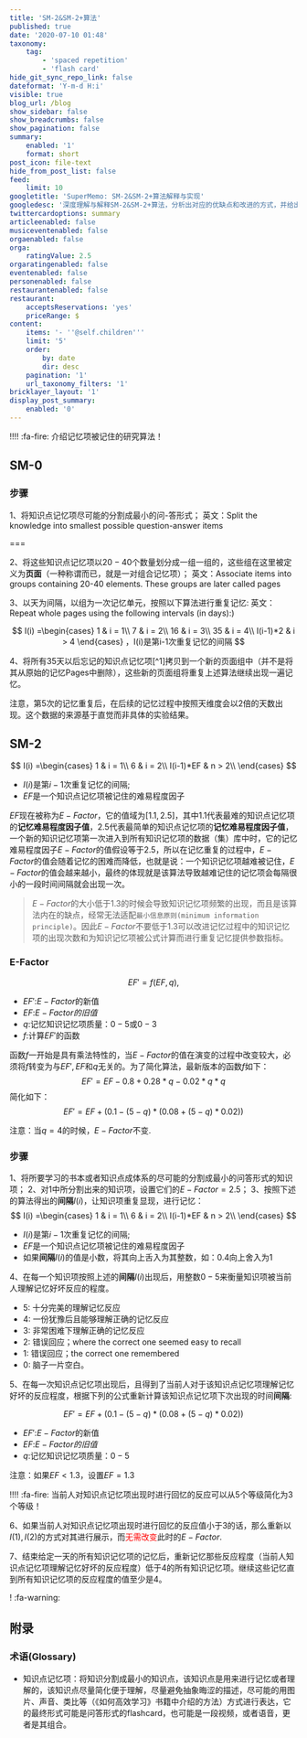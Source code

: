 ```yaml
---
title: 'SM-2&SM-2+算法'
published: true
date: '2020-07-10 01:48'
taxonomy:
    tag:
        - 'spaced repetition'
        - 'flash card'
hide_git_sync_repo_link: false
dateformat: 'Y-m-d H:i'
visible: true
blog_url: /blog
show_sidebar: false
show_breadcrumbs: false
show_pagination: false
summary:
    enabled: '1'
    format: short
post_icon: file-text
hide_from_post_list: false
feed:
    limit: 10
googletitle: 'SuperMemo: SM-2&SM-2+算法解释与实现'
googledesc: '深度理解与解释SM-2&SM-2+算法，分析出对应的优缺点和改进的方式，并给出具体的代码实现和代码说明'
twittercardoptions: summary
articleenabled: false
musiceventenabled: false
orgaenabled: false
orga:
    ratingValue: 2.5
orgaratingenabled: false
eventenabled: false
personenabled: false
restaurantenabled: false
restaurant:
    acceptsReservations: 'yes'
    priceRange: $
content:
    items: '- ''@self.children'''
    limit: '5'
    order:
        by: date
        dir: desc
    pagination: '1'
    url_taxonomy_filters: '1'
bricklayer_layout: '1'
display_post_summary:
    enabled: '0'
---
```


!!!! :fa-fire: 介绍记忆项被记住的研究算法！

## SM-0

### 步骤

1、将知识点记忆项尽可能的分割成最小的问-答形式；
英文：Split the knowledge into smallest possible question-answer items

===

2、将这些知识点记忆项以$20-40$个数量划分成一组一组的，这些组在这里被定义为**页面**（一种称谓而已，就是一对组合记忆项）；
英文：Associate items into groups containing 20-40 elements. These groups are later called pages

3、以天为间隔，以组为一次记忆单元，按照以下算法进行重复记忆: 
英文：Repeat whole pages using the following intervals (in days):)

$$
 I(i) =\begin{cases}
 1 & i = 1\\
 7 & i = 2\\
 16 & i = 3\\
 35 & i = 4\\ 
 I(i-1)*2 & i > 4
 \end{cases} 
 ，I(i)是第i-1次重复记忆的间隔
$$

4、将所有$35$天以后忘记的知识点记忆项[^1]拷贝到一个新的页面组中（并不是将其从原始的记忆Pages中删除），这些新的页面组将重复上述算法继续出现一遍记忆。

注意，第$5$次的记忆重复后，在后续的记忆过程中按照天维度会以$2$倍的天数出现。这个数据的来源基于直觉而非具体的实验结果。

## SM-2
$$
 I(i) =\begin{cases}
 1 & i = 1\\
 6 & i = 2\\
 I(i-1)*EF & n > 2\\
 \end{cases} 
$$

+ $I(i)$是第$i-1$次重复记忆的间隔;
+ $EF$是一个知识点记忆项被记住的难易程度因子

$EF$现在被称为$E-Factor$，它的值域为$[1.1,2.5]$，其中$1.1$代表最难的知识点记忆项的**记忆难易程度因子值**，$2.5$代表最简单的知识点记忆项的**记忆难易程度因子值**，一个新的知识记忆项第一次进入到所有知识记忆项的数据（集）库中时，它的记忆难易程度因子$E-Factor$的值假设等于$2.5$，所以在记忆重复的过程中，$E-Factor$的值会随着记忆的困难而降低，也就是说：一个知识记忆项越难被记住，$E-Factor$的值会越来越小，最终的体现就是该算法导致越难记住的记忆项会每隔很小的一段时间间隔就会出现一次。

> $E-Factor$的大小低于$1.3$的时候会导致知识记忆项频繁的出现，而且是该算法内在的缺点，经常无法适配`最小信息原则(minimum information principle)`。因此$E-Factor$不要低于$1.3$可以改进记忆过程中的知识记忆项的出现次数和为知识记忆项被公式计算而进行重复记忆提供参数指标。

### E-Factor

$$
EF'=f(EF,q),
$$
+ $EF'$:$E-Factor$的新值
+ $EF$:$E-Factor的旧值$
+ $q$:记忆知识记忆项质量：$0-5$或$0-3$
+ $f$:计算$EF'$的函数

函数$f$一开始是具有乘法特性的，当$E-Factor$的值在演变的过程中改变较大，必须将$f$转变为与$EF',EF$和$q$无关的。为了简化算法，最新版本的函数$f$如下：
$$
EF'=EF-0.8+0.28*q-0.02*q*q
$$
简化如下：
$$
EF'=EF+(0.1-(5-q)*(0.08+(5-q)*0.02))
$$

注意：当$q=4$的时候，$E-Factor$不变.

### 步骤
1、将所要学习的书本或者知识点成体系的尽可能的分割成最小的问答形式的知识项；
2、对1中所分割出来的知识项，设置它们的$E-Factor=2.5$；
3、按照下述的算法得出的**间隔**$I(i)$，让知识项重复显现，进行记忆：
$$
I(i) =\begin{cases}
1 & i = 1\\
6 & i = 2\\
I(i-1)*EF & n > 2\\
\end{cases} 
$$

+ $I(i)$是第$i-1$次重复记忆的间隔;
+ $EF$是一个知识点记忆项被记住的难易程度因子
+ 如果**间隔**$I(i)$的值是小数，将其向上舌入为其整数，如：$0.4$向上舍入为$1$

4、在每一个知识项按照上述的**间隔**$I(i)$出现后，用整数$0-5$来衡量知识项被当前人理解记忆好坏反应的程度。
  + $5$: 十分完美的理解记忆反应
  + $4$: 一份犹豫后且能够理解正确的记忆反应
  + $3$: 非常困难下理解正确的记忆反应
  + $2$: 错误回应；where the correct one seemed easy to recall
  + $1$: 错误回应；the correct one remembered
  + $0$: 脑子一片空白。

5、在每一次知识点记忆项出现后，且得到了当前人对于该知识点记忆项理解记忆好坏的反应程度，根据下列的公式重新计算该知识点记忆项下次出现的时间**间隔**:

$$
EF'=EF+(0.1-(5-q)*(0.08+(5-q)*0.02))
$$
+ $EF'$:$E-Factor$的新值
+ $EF$:$E-Factor的旧值$
+ $q$:记忆知识记忆项质量：$0-5$

注意：如果$EF<1.3$，设置$EF=1.3$

!!!! :fa-fire: 当前人对知识点记忆项出现时进行回忆的反应可以从$5$个等级简化为$3$个等级！


6、如果当前人对知识点记忆项出现时进行回忆的反应值小于$3$的话，那么重新以$I(1),I(2)$的方式对其进行展示，而<font color="#ff0000">无需改变</font>此时的$E-Factor$.

7、结束给定一天的所有知识记忆项的记忆后，重新记忆那些反应程度（当前人知识点记忆项理解记忆好坏的反应程度）低于$4$的所有知识记忆项。继续这些记忆直到所有知识记忆项的反应程度的值至少是$4$。

! :fa-warning:

## 附录
### 术语(Glossary)
+ 知识点记忆项：将知识分割成最小的知识点，该知识点是用来进行记忆或者理解的，该知识点尽量简化便于理解，尽量避免抽象晦涩的描述，尽可能的用图片、声音、类比等（《如何高效学习》书籍中介绍的方法）方式进行表达，它的最终形式可能是问答形式的flashcard，也可能是一段视频，或者语音，更者是其组合。